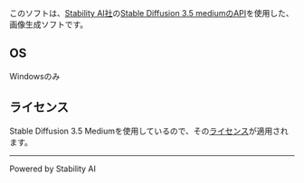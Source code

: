 このソフトは、[Stability AI社](https://stability.ai/)の[Stable Diffusion 3.5 mediumのAPI](https://huggingface.co/spaces/stabilityai/stable-diffusion-3.5-medium)を使用した、画像生成ソフトです。
## OS
Windowsのみ
## ライセンス
Stable Diffusion 3.5 Mediumを使用しているので、その[ライセンス](https://huggingface.co/stabilityai/stable-diffusion-3.5-medium/blob/main/LICENSE.md)が適用されます。

---
Powered by Stability AI
